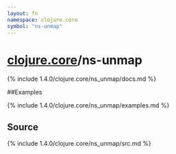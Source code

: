 ```yaml
---
layout: fn
namespace: clojure.core
symbol: "ns-unmap"
---
```


# [clojure.core](../)/ns-unmap

{% include 1.4.0/clojure.core/ns_unmap/docs.md %}

##Examples

{% include 1.4.0/clojure.core/ns_unmap/examples.md %}
## Source
{% include 1.4.0/clojure.core/ns_unmap/src.md %}

